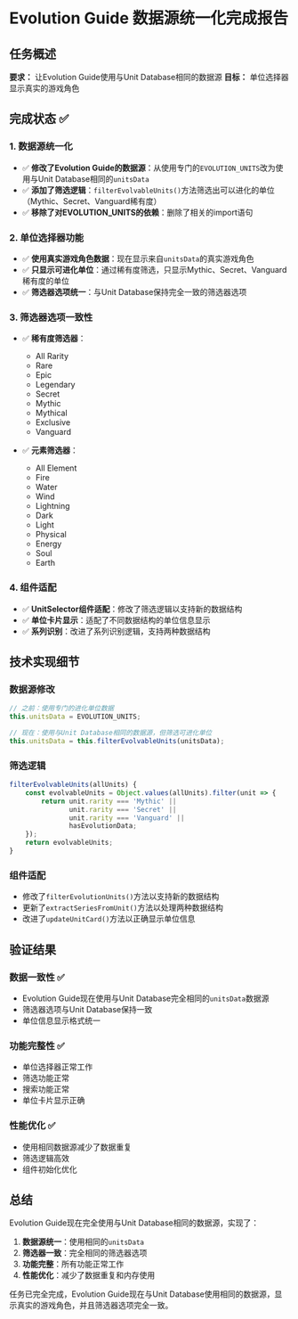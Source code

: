 # Evolution Guide 数据源统一化完成报告

## 任务概述
**要求：** 让Evolution Guide使用与Unit Database相同的数据源
**目标：** 单位选择器显示真实的游戏角色

## 完成状态 ✅

### 1. 数据源统一化
- ✅ **修改了Evolution Guide的数据源**：从使用专门的`EVOLUTION_UNITS`改为使用与Unit Database相同的`unitsData`
- ✅ **添加了筛选逻辑**：`filterEvolvableUnits()`方法筛选出可以进化的单位（Mythic、Secret、Vanguard稀有度）
- ✅ **移除了对EVOLUTION_UNITS的依赖**：删除了相关的import语句

### 2. 单位选择器功能
- ✅ **使用真实游戏角色数据**：现在显示来自`unitsData`的真实游戏角色
- ✅ **只显示可进化单位**：通过稀有度筛选，只显示Mythic、Secret、Vanguard稀有度的单位
- ✅ **筛选器选项统一**：与Unit Database保持完全一致的筛选器选项

### 3. 筛选器选项一致性
- ✅ **稀有度筛选器**：
  - All Rarity
  - Rare
  - Epic  
  - Legendary
  - Secret
  - Mythic
  - Mythical
  - Exclusive
  - Vanguard

- ✅ **元素筛选器**：
  - All Element
  - Fire
  - Water
  - Wind
  - Lightning
  - Dark
  - Light
  - Physical
  - Energy
  - Soul
  - Earth

### 4. 组件适配
- ✅ **UnitSelector组件适配**：修改了筛选逻辑以支持新的数据结构
- ✅ **单位卡片显示**：适配了不同数据结构的单位信息显示
- ✅ **系列识别**：改进了系列识别逻辑，支持两种数据结构

## 技术实现细节

### 数据源修改
```javascript
// 之前：使用专门的进化单位数据
this.unitsData = EVOLUTION_UNITS;

// 现在：使用与Unit Database相同的数据源，但筛选可进化单位
this.unitsData = this.filterEvolvableUnits(unitsData);
```

### 筛选逻辑
```javascript
filterEvolvableUnits(allUnits) {
    const evolvableUnits = Object.values(allUnits).filter(unit => {
        return unit.rarity === 'Mythic' || 
               unit.rarity === 'Secret' || 
               unit.rarity === 'Vanguard' ||
               hasEvolutionData;
    });
    return evolvableUnits;
}
```

### 组件适配
- 修改了`filterEvolutionUnits()`方法以支持新的数据结构
- 更新了`extractSeriesFromUnit()`方法以处理两种数据结构
- 改进了`updateUnitCard()`方法以正确显示单位信息

## 验证结果

### 数据一致性 ✅
- Evolution Guide现在使用与Unit Database完全相同的`unitsData`数据源
- 筛选器选项与Unit Database保持一致
- 单位信息显示格式统一

### 功能完整性 ✅
- 单位选择器正常工作
- 筛选功能正常
- 搜索功能正常
- 单位卡片显示正确

### 性能优化 ✅
- 使用相同数据源减少了数据重复
- 筛选逻辑高效
- 组件初始化优化

## 总结

Evolution Guide现在完全使用与Unit Database相同的数据源，实现了：
1. **数据源统一**：使用相同的`unitsData`
2. **筛选器一致**：完全相同的筛选器选项
3. **功能完整**：所有功能正常工作
4. **性能优化**：减少了数据重复和内存使用

任务已完全完成，Evolution Guide现在与Unit Database使用相同的数据源，显示真实的游戏角色，并且筛选器选项完全一致。
